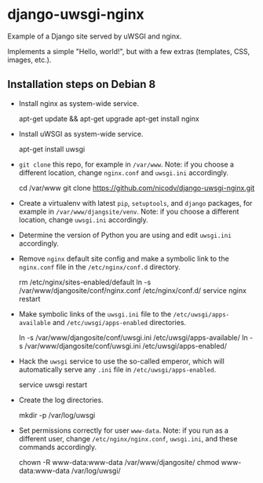 # django-uwsgi-nginx
Example of a Django site served by uWSGI and nginx.

Implements a simple "Hello, world!", but with a few extras (templates, CSS, 
images, etc.).

Installation steps on Debian 8
------------------------------

- Install nginx as system-wide service.

    apt-get update && apt-get upgrade
    apt-get install nginx

- Install uWSGI as system-wide service.

    apt-get install uwsgi

- `git clone` this repo, for example in `/var/www`. Note: if you choose a different
location, change `nginx.conf` and `uwsgi.ini` accordingly.

    cd /var/www
    git clone https://github.com/nicodv/django-uwsgi-nginx.git

- Create a virtualenv with latest `pip`, `setuptools`, and `django` packages,
for example in `/var/www/djangsite/venv`. Note: if you choose a different location,
change `uwsgi.ini` accordingly.

- Determine the version of Python you are using and edit `uwsgi.ini` accordingly.

- Remove `nginx` default site config and make a symbolic link to the `nginx.conf`
file in the `/etc/nginx/conf.d` directory.

    rm /etc/nginx/sites-enabled/default
    ln -s /var/www/djangosite/conf/nginx.conf /etc/nginx/conf.d/
    service nginx restart

- Make symbolic links of the `uwsgi.ini` file to the `/etc/uwsgi/apps-available` 
and `/etc/uwsgi/apps-enabled` directories.

    ln -s /var/www/djangosite/conf/uwsgi.ini /etc/uwsgi/apps-available/
    ln -s /var/www/djangosite/conf/uwsgi.ini /etc/uwsgi/apps-enabled/

- Hack the `uwsgi` service to use the so-called emperor, which will automatically
serve any `.ini` file in `/etc/uwsgi/apps-enabled`.

    service uwsgi restart

- Create the log directories.

    mkdir -p /var/log/uwsgi

- Set permissions correctly for user `www-data`. Note: if you run as a different
user, change `/etc/nginx/nginx.conf`, `uwsgi.ini`, and these commands accordingly.

    chown -R www-data:www-data /var/www/djangosite/
    chmod www-data:www-data /var/log/uwsgi/